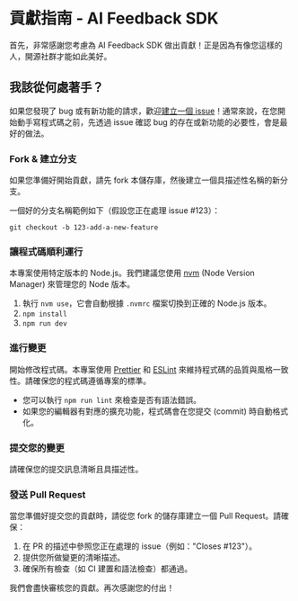 # 貢獻指南 - AI Feedback SDK

首先，非常感謝您考慮為 AI Feedback SDK 做出貢獻！正是因為有像您這樣的人，開源社群才能如此美好。

## 我該從何處著手？

如果您發現了 bug 或有新功能的請求，歡迎[建立一個 issue](https://github.com/nics-tw/aifeedback-sdk/issues/new)！通常來說，在您開始動手寫程式碼之前，先透過 issue 確認 bug 的存在或新功能的必要性，會是最好的做法。

### Fork & 建立分支

如果您準備好開始貢獻，請先 fork 本儲存庫，然後建立一個具描述性名稱的新分支。

一個好的分支名稱範例如下（假設您正在處理 issue #123）：

```
git checkout -b 123-add-a-new-feature
```

### 讓程式碼順利運行

本專案使用特定版本的 Node.js。我們建議您使用 [nvm](https://github.com/nvm-sh/nvm) (Node Version Manager) 來管理您的 Node 版本。

1.  執行 `nvm use`，它會自動根據 `.nvmrc` 檔案切換到正確的 Node.js 版本。
2.  `npm install`
3.  `npm run dev`

### 進行變更

開始修改程式碼。本專案使用 [Prettier](https://prettier.io/) 和 [ESLint](https://eslint.org/) 來維持程式碼的品質與風格一致性。請確保您的程式碼遵循專案的標準。

- 您可以執行 `npm run lint` 來檢查是否有語法錯誤。
- 如果您的編輯器有對應的擴充功能，程式碼會在您提交 (commit) 時自動格式化。

### 提交您的變更

請確保您的提交訊息清晰且具描述性。

### 發送 Pull Request

當您準備好提交您的貢獻時，請從您 fork 的儲存庫建立一個 Pull Request。請確保：

1.  在 PR 的描述中參照您正在處理的 issue（例如："Closes #123"）。
2.  提供您所做變更的清晰描述。
3.  確保所有檢查（如 CI 建置和語法檢查）都通過。

我們會盡快審核您的貢獻。再次感謝您的付出！
